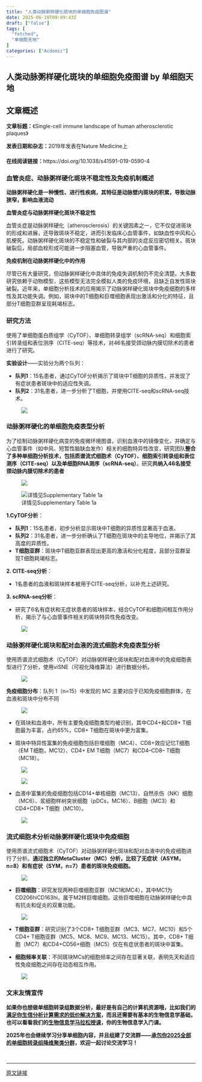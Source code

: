 ```yaml
---
title: "人类动脉粥样硬化斑块的单细胞免疫图谱"
date: 2025-06-10T09:09:43Z
draft: ["false"]
tags: [
  "fetched",
  "单细胞天地"
]
categories: ["Acdemic"]
---
```

人类动脉粥样硬化斑块的单细胞免疫图谱 by 单细胞天地
------
<div><section data-tool="mdnice编辑器" data-website="https://www.mdnice.com" data-pm-slice="0 0 []"><h2 data-cacheurl="" data-remoteid="" data-tool="mdnice编辑器"><span></span><span><span leaf="">文章概述</span></span><span></span></h2><p data-tool="mdnice编辑器"><strong><span leaf="">文章标题：</span></strong><span leaf="">《Single-cell immune landscape of human atherosclerotic plaques》</span></p><p data-tool="mdnice编辑器"><strong><span leaf="">发表日期和杂志：</span></strong><span leaf="">2019年发表在Nature Medicine上</span></p><p data-tool="mdnice编辑器"><strong><span leaf="">在线阅读链接：</span></strong><span leaf="">https://doi.org/10.1038/s41591-019-0590-4</span><svg version="1.1" xmlns="http://www.w3.org/2000/svg" xmlns:xlink="http://www.w3.org/1999/xlink" x="0px" y="0px" width="22px" height="22px" viewbox="0 0 32 32" enable-background="new 0 0 32 32" xml:space="preserve"><image width="32" height="32" x="0" y="0"></image></svg></p><h3 data-tool="mdnice编辑器"><span data-cacheurl="" data-remoteid=""></span><span></span><span><span leaf="">血管炎症、动脉粥样硬化斑块不稳定性及免疫机制概述</span></span><span></span></h3><p data-tool="mdnice编辑器"><strong><span leaf="">动脉粥样硬化是一种慢性、进行性疾病，其特征是动脉壁内斑块的积累，导致动脉狭窄，影响血液流动</span></strong></p><p data-tool="mdnice编辑器"><strong><span leaf="">血管炎症与动脉粥样硬化斑块不稳定性</span></strong></p><p data-tool="mdnice编辑器"><span leaf="">血管炎症是动脉粥样硬化（atherosclerosis）的关键因素之一，它不仅促进斑块的形成和进展，还导致斑块不稳定，进而引发临床心血管事件，如缺血性中风和心肌梗死。动脉粥样硬化斑块的不稳定性和破裂与其内部的炎症反应密切相关。斑块破裂后，局部血栓形成可能进一步阻塞血管，导致严重的心血管事件。</span></p><p data-tool="mdnice编辑器"><strong><span leaf="">免疫机制在动脉粥样硬化中的作用</span></strong></p><p data-tool="mdnice编辑器"><span leaf="">尽管已有大量研究，但动脉粥样硬化中具体的免疫失调机制仍不完全清楚。大多数研究依赖于动物模型，这些模型无法完全模拟人类的免疫环境，且缺乏自发性斑块破裂。近年来，单细胞分析技术的应用揭示了动脉粥样硬化斑块中免疫细胞的多样性及其功能失调。例如，斑块中的T细胞和巨噬细胞表现出激活和分化的特征，且部分T细胞亚群呈现耗竭标志。</span></p><h3 data-tool="mdnice编辑器"><span data-cacheurl="" data-remoteid=""></span><span></span><span><span leaf="">研究方法</span></span><span></span></h3><p data-tool="mdnice编辑器"><span leaf="">使用了单细胞蛋白质组学（CyTOF）、单细胞转录组学（scRNA-seq）和细胞索引转录组和表位测序（CITE-seq）等技术，对46名接受颈动脉内膜切除术的患者进行了研究。</span></p><p data-tool="mdnice编辑器"><strong><span leaf="">实验设计</span></strong><span leaf="">——实验分为两个队列：</span></p><ul><li><section><strong><span leaf="">队列1</span></strong><span leaf="">：15名患者，通过CyTOF分析揭示了斑块中T细胞的异质性，并发现了有症状患者斑块中的适应性失调。</span></section></li><li><section><strong><span leaf="">队列2</span></strong><span leaf="">：31名患者，进一步分析了T细胞，并使用CITE-seq和scRNA-seq技术。</span></section></li></ul><figure data-tool="mdnice编辑器"><span leaf=""><img data-imgfileid="100047166" data-ratio="0.9814814814814815" data-src="https://mmbiz.qpic.cn/mmbiz_png/siaia0BDGJdjRJshMyqoFYAg7hOSahLzLffBqsDrAx0GPhV286Rjh7plOEwOfzMZ6ja0B9FwHqaZ4uLvACrWkqfg/640?wx_fmt=png&amp;from=appmsg" data-type="png" data-w="810" src="https://mmbiz.qpic.cn/mmbiz_png/siaia0BDGJdjRJshMyqoFYAg7hOSahLzLffBqsDrAx0GPhV286Rjh7plOEwOfzMZ6ja0B9FwHqaZ4uLvACrWkqfg/640?wx_fmt=png&amp;from=appmsg"></span></figure><h3 data-tool="mdnice编辑器"><span data-cacheurl="" data-remoteid=""></span><span></span><span><span leaf="">动脉粥样硬化的单细胞免疫表型分析</span></span><span></span></h3><p data-tool="mdnice编辑器"><span leaf="">为了绘制动脉粥样硬化病变的免疫微环境图谱，识别血液中的镜像变化，并确定与心血管事件（如中风、短暂性脑缺血发作）相关的细胞特异性改变，研究团队</span><strong><span leaf="">整合了多种单细胞分析技术，包括质谱流式细胞术（CyTOF）、细胞索引转录组和表位测序（CITE-seq）以及单细胞RNA测序（scRNA-seq）</span></strong><span leaf="">。研究</span><strong><span leaf="">共纳入46名接受颈动脉内膜切除术的患者</span></strong></p><figure data-tool="mdnice编辑器"><span leaf=""><img data-imgfileid="100047165" data-ratio="0.35648148148148145" data-src="https://mmbiz.qpic.cn/mmbiz_png/siaia0BDGJdjRJshMyqoFYAg7hOSahLzLfFMzrRvCOO0vkNWMqfpuDHYmLVPnLQDLgbQq60UnZY9aNicWX7DAMhQQ/640?wx_fmt=png&amp;from=appmsg" data-type="png" data-w="1080" src="https://mmbiz.qpic.cn/mmbiz_png/siaia0BDGJdjRJshMyqoFYAg7hOSahLzLfFMzrRvCOO0vkNWMqfpuDHYmLVPnLQDLgbQq60UnZY9aNicWX7DAMhQQ/640?wx_fmt=png&amp;from=appmsg"></span></figure><figure data-tool="mdnice编辑器"><span leaf=""><img alt="详情见Supplementary Table 1a" data-imgfileid="100047163" data-ratio="0.7277777777777777" data-src="https://mmbiz.qpic.cn/mmbiz_png/siaia0BDGJdjRJshMyqoFYAg7hOSahLzLfx7zVFpSVjaR5ibB8vwlp6zDeHxyoafviaphdhs6ukBfuOrwQRjReh6Hw/640?wx_fmt=png&amp;from=appmsg" data-type="png" data-w="1080" src="https://mmbiz.qpic.cn/mmbiz_png/siaia0BDGJdjRJshMyqoFYAg7hOSahLzLfx7zVFpSVjaR5ibB8vwlp6zDeHxyoafviaphdhs6ukBfuOrwQRjReh6Hw/640?wx_fmt=png&amp;from=appmsg"></span><figcaption><span leaf="">详情见Supplementary Table 1a</span></figcaption></figure><p data-tool="mdnice编辑器"><strong><span leaf="">1.CyTOF分析</span></strong><span leaf="">：</span></p><ul><li><section><strong><span leaf="">队列1</span></strong><span leaf="">：15名患者，初步分析显示斑块中T细胞的异质性显著高于血液。</span></section></li><li><section><strong><span leaf="">队列2</span></strong><span leaf="">：31名患者，进一步分析确认了T细胞在斑块中的主导地位，并揭示了其高度的异质性。</span></section></li><li><section><strong><span leaf="">T细胞亚群</span></strong><span leaf="">：斑块中T细胞亚群表现出更高的激活和分化程度，且部分亚群呈现T细胞耗竭标志。</span></section></li></ul><p data-tool="mdnice编辑器"><strong><span leaf="">2. CITE-seq分析</span></strong><span leaf="">：</span></p><ul><li><section><span leaf="">1名患者的血液和斑块样本被用于CITE-seq分析，以补充上述研究。</span></section></li></ul><p data-tool="mdnice编辑器"><strong><span leaf="">3. scRNA-seq分析</span></strong><span leaf="">：</span></p><ul><li><section><span leaf="">研究了6名有症状和无症状患者的斑块样本，结合CyTOF和细胞间相互作用分析，揭示了与心血管事件相关的斑块特异性免疫改变。</span></section></li></ul><figure data-tool="mdnice编辑器"><span leaf=""><img data-imgfileid="100047164" data-ratio="0.9814814814814815" data-src="https://mmbiz.qpic.cn/mmbiz_png/siaia0BDGJdjRJshMyqoFYAg7hOSahLzLffBqsDrAx0GPhV286Rjh7plOEwOfzMZ6ja0B9FwHqaZ4uLvACrWkqfg/640?wx_fmt=png&amp;from=appmsg" data-type="png" data-w="810" src="https://mmbiz.qpic.cn/mmbiz_png/siaia0BDGJdjRJshMyqoFYAg7hOSahLzLffBqsDrAx0GPhV286Rjh7plOEwOfzMZ6ja0B9FwHqaZ4uLvACrWkqfg/640?wx_fmt=png&amp;from=appmsg"></span></figure><h3 data-tool="mdnice编辑器"><span data-cacheurl="" data-remoteid=""></span><span></span><span><span leaf="">动脉粥样硬化斑块和配对血液的流式细胞术免疫表型分析</span></span><span></span></h3><p data-tool="mdnice编辑器"><span leaf="">使用质谱流式细胞术（CyTOF）对动脉粥样硬化斑块和配对血液中的免疫细胞表型进行了分析，使用viSNE（可视化降维算法）进行数据分析。</span></p><figure data-tool="mdnice编辑器"><span leaf=""><img data-imgfileid="100047167" data-ratio="0.8561151079136691" data-src="https://mmbiz.qpic.cn/mmbiz_png/siaia0BDGJdjRJshMyqoFYAg7hOSahLzLfTY6pib9ib88LxDo8coZWMQ2F5aWGJoJLMtaLicIE2apIcb2EemeMGeNcA/640?wx_fmt=png&amp;from=appmsg" data-type="png" data-w="556" src="https://mmbiz.qpic.cn/mmbiz_png/siaia0BDGJdjRJshMyqoFYAg7hOSahLzLfTY6pib9ib88LxDo8coZWMQ2F5aWGJoJLMtaLicIE2apIcb2EemeMGeNcA/640?wx_fmt=png&amp;from=appmsg"></span></figure><p data-tool="mdnice编辑器"><strong><span leaf="">免疫细胞分布</span></strong><span leaf="">：队列 1（n=15）中发现的 MC 主要对应于已知免疫细胞群体，在血液和斑块中分布不同</span></p><figure data-tool="mdnice编辑器"><span leaf=""><img data-imgfileid="100047169" data-ratio="0.812972972972973" data-src="https://mmbiz.qpic.cn/mmbiz_png/siaia0BDGJdjRJshMyqoFYAg7hOSahLzLfoFp1y3lxMsTGDX7h08KJk4qyOVLSNMmd4ibHwbXvMAFvCZEha8zjzRg/640?wx_fmt=png&amp;from=appmsg" data-type="png" data-w="925" src="https://mmbiz.qpic.cn/mmbiz_png/siaia0BDGJdjRJshMyqoFYAg7hOSahLzLfoFp1y3lxMsTGDX7h08KJk4qyOVLSNMmd4ibHwbXvMAFvCZEha8zjzRg/640?wx_fmt=png&amp;from=appmsg"></span></figure><ul><li><section><p><span leaf="">在斑块和血液中，所有主要免疫细胞类型均被识别，其中CD4+和CD8+ T细胞最为丰富，占约65%，CD8+ T细胞在斑块中更为富集。</span></p></section></li><li><section><p><span leaf="">斑块中特异性富集的免疫细胞包括巨噬细胞（MC4）、CD8+效应记忆T细胞（EM T细胞，MC12）、CD4+ EM T细胞（MC7）和CD4–CD8– T细胞（MC18）。</span></p></section></li></ul><figure data-tool="mdnice编辑器"><span leaf=""><img data-imgfileid="100047170" data-ratio="0.715203426124197" data-src="https://mmbiz.qpic.cn/mmbiz_png/siaia0BDGJdjRJshMyqoFYAg7hOSahLzLfu6B3vtiahBr0nvqiaxQicia6QGg9ib7KkG9lRGSGK55kEDvfickYibNLdQcLw/640?wx_fmt=png&amp;from=appmsg" data-type="png" data-w="467" src="https://mmbiz.qpic.cn/mmbiz_png/siaia0BDGJdjRJshMyqoFYAg7hOSahLzLfu6B3vtiahBr0nvqiaxQicia6QGg9ib7KkG9lRGSGK55kEDvfickYibNLdQcLw/640?wx_fmt=png&amp;from=appmsg"></span></figure><figure data-tool="mdnice编辑器"><span leaf=""><img data-imgfileid="100047172" data-ratio="0.24537037037037038" data-src="https://mmbiz.qpic.cn/mmbiz_png/siaia0BDGJdjRJshMyqoFYAg7hOSahLzLfxzzPgHDO8jaTJic8B5zWm1ibCFGoKfD6eVWa1wkKjdibDkE6dO0Ash7Jw/640?wx_fmt=png&amp;from=appmsg" data-type="png" data-w="1080" src="https://mmbiz.qpic.cn/mmbiz_png/siaia0BDGJdjRJshMyqoFYAg7hOSahLzLfxzzPgHDO8jaTJic8B5zWm1ibCFGoKfD6eVWa1wkKjdibDkE6dO0Ash7Jw/640?wx_fmt=png&amp;from=appmsg"></span></figure><ul><li><section><span leaf="">血液中富集的免疫细胞包括CD14+单核细胞（MC13）、自然杀伤（NK）细胞（MC6）、浆细胞样树突状细胞（pDCs，MC16）、B细胞（MC3）和CD4+CD8+ T细胞（MC10）。</span></section></li></ul><figure data-tool="mdnice编辑器"><span leaf=""><img data-imgfileid="100047168" data-ratio="0.26666666666666666" data-src="https://mmbiz.qpic.cn/mmbiz_png/siaia0BDGJdjRJshMyqoFYAg7hOSahLzLfuwIq5aPSVwaDb5LvqGU4ic6yycBFkcvx7zibNpnGuDqA9L8Nw1aC71qw/640?wx_fmt=png&amp;from=appmsg" data-type="png" data-w="1080" src="https://mmbiz.qpic.cn/mmbiz_png/siaia0BDGJdjRJshMyqoFYAg7hOSahLzLfuwIq5aPSVwaDb5LvqGU4ic6yycBFkcvx7zibNpnGuDqA9L8Nw1aC71qw/640?wx_fmt=png&amp;from=appmsg"></span></figure><h3 data-tool="mdnice编辑器"><span data-cacheurl="" data-remoteid=""></span><span></span><span><span leaf="">流式细胞术分析动脉粥样硬化斑块中免疫细胞</span></span><span></span></h3><p data-tool="mdnice编辑器"><span leaf="">使用质谱流式细胞术（CyTOF）对动脉粥样硬化斑块和配对血液中的免疫细胞进行了分析。</span><strong><span leaf="">通过独立的MetaCluster（MC）分析，比较了无症状（ASYM，n=8）和有症状（SYM，n=7）患者的斑块免疫细胞。</span></strong></p><figure data-tool="mdnice编辑器"><span leaf=""><img data-imgfileid="100047171" data-ratio="0.387037037037037" data-src="https://mmbiz.qpic.cn/mmbiz_png/siaia0BDGJdjRJshMyqoFYAg7hOSahLzLfZtXrlK3ewNiaSjOgI5aYUZBPbIm5JfIxEJYEiaWNLSiaFHlOl255QOj8A/640?wx_fmt=png&amp;from=appmsg" data-type="png" data-w="1080" src="https://mmbiz.qpic.cn/mmbiz_png/siaia0BDGJdjRJshMyqoFYAg7hOSahLzLfZtXrlK3ewNiaSjOgI5aYUZBPbIm5JfIxEJYEiaWNLSiaFHlOl255QOj8A/640?wx_fmt=png&amp;from=appmsg"></span></figure><ul><li><section><strong><span leaf="">巨噬细胞</span></strong><span leaf="">：研究发现两种巨噬细胞亚群（MC1和MC4），其中MC1为CD206hiCD163hi，属于M2样巨噬细胞。这些巨噬细胞在动脉粥样硬化中具有抗炎和促炎的双重功能。</span></section></li></ul><figure data-tool="mdnice编辑器"><span leaf=""><img data-imgfileid="100047176" data-ratio="0.3138888888888889" data-src="https://mmbiz.qpic.cn/mmbiz_png/siaia0BDGJdjRJshMyqoFYAg7hOSahLzLfjdE9hsfI6GP6VQHGR47hAoHPf69U083g69NQHUGExyrdEu9T46zJSA/640?wx_fmt=png&amp;from=appmsg" data-type="png" data-w="1080" src="https://mmbiz.qpic.cn/mmbiz_png/siaia0BDGJdjRJshMyqoFYAg7hOSahLzLfjdE9hsfI6GP6VQHGR47hAoHPf69U083g69NQHUGExyrdEu9T46zJSA/640?wx_fmt=png&amp;from=appmsg"></span></figure><ul><li><section><p><strong><span leaf="">T细胞亚群</span></strong><span leaf="">：研究识别了3个CD8+ T细胞亚群（MC3、MC7、MC10）和5个CD4+ T细胞亚群（MC5、MC8、MC9、MC13、MC15）。其中，CD8+ T细胞（MC7）和CD4+CD56+细胞（MC5）仅在有症状患者的斑块中富集。</span></p></section></li><li><section><p><strong><span leaf="">细胞频率关联</span></strong><span leaf="">：不同斑块MCs的细胞频率之间存在显著关联，表明先天和适应性免疫细胞之间存在动态相互作用。</span></p></section></li></ul><figure data-tool="mdnice编辑器"><span leaf=""><img data-imgfileid="100047177" data-ratio="1.0824074074074075" data-src="https://mmbiz.qpic.cn/mmbiz_png/siaia0BDGJdjRJshMyqoFYAg7hOSahLzLfgG4FIqOFBneKnpGgVgvzvJfFCKNQCOJVS9Jic87s2SMegSDOHwdDYMA/640?wx_fmt=png&amp;from=appmsg" data-type="png" data-w="1080" src="https://mmbiz.qpic.cn/mmbiz_png/siaia0BDGJdjRJshMyqoFYAg7hOSahLzLfgG4FIqOFBneKnpGgVgvzvJfFCKNQCOJVS9Jic87s2SMegSDOHwdDYMA/640?wx_fmt=png&amp;from=appmsg"></span></figure><h3 data-tool="mdnice编辑器"><span data-cacheurl="" data-remoteid=""></span><span></span><span><span leaf="">文末友情宣传</span></span><span></span></h3><p data-tool="mdnice编辑器"><strong><span leaf="">如果你也想做单细胞转录组数据分析，最好是有自己的计算机资源哦，比如我们的<a target="_blank" href="https://mp.weixin.qq.com/s?__biz=MzUzMTEwODk0Ng==&amp;mid=2247530048&amp;idx=1&amp;sn=28aa7bbd5e00521f79e074496a5f5d66&amp;scene=21#wechat_redirect" textvalue="" linktype="text" data-linktype="2">满足你生信分析计算需求的低价解决方案</a>，而且还需要有基本的生物信息学基础，也可以看看我们的<a target="_blank" href="https://mp.weixin.qq.com/s?__biz=MzAxMDkxODM1Ng==&amp;mid=2247543086&amp;idx=1&amp;sn=3dcde92d19d612c4a3ed6c295c2b6344&amp;scene=21#wechat_redirect" textvalue="" linktype="text" data-linktype="2">生物信息学马拉松授课</a>，你的生物信息学入门课。</span></strong></p><p data-tool="mdnice编辑器"><strong><span leaf="">2025年也会继续学习分享单细胞内容，并且组建了交流群——<a target="_blank" href="https://mp.weixin.qq.com/s?__biz=MzAxMDkxODM1Ng==&amp;mid=2247536175&amp;idx=1&amp;sn=7391227554e6aed88bfc0dbcd8546e78&amp;scene=21#wechat_redirect" textvalue="" linktype="text" data-linktype="2">承包你2025全部的单细胞转录组降维聚类分群</a>，欢迎一起讨论交流学习！</span></strong></p></section><section><span leaf=""><br></span></section><p><mp-style-type data-value="3"></mp-style-type></p></div>  
<hr>
<a href="https://mp.weixin.qq.com/s/D4BN3Zcu2Z6Q2EtuihFyaA",target="_blank" rel="noopener noreferrer">原文链接</a>
